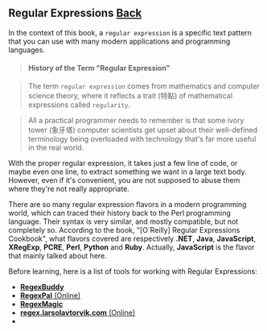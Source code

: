 ## Regular Expressions [Back](./../JavaScript.md)

In the context of this book, a `regular expression` is a specific text pattern that you can use with many modern applications and programming languages.

> #### History of the Term "Regular Expression"

> The term `regular expression` comes from mathematics and computer science theory, where it reflects a trait (特點) of mathematical expressions called `regularity`.

> All a practical programmer needs to remember is that some ivory tower (象牙塔) computer scientists get upset about their well-defined terminology being overloaded with technology that's far more useful in the real world.

With the proper regular expression, it takes just a few line of code, or maybe even one line, to extract something we want in a large text body. However, even if it's convenient, you are not supposed to abuse them where they're not really appropriate.

There are so many regular expression flavors in a modern programming world, which can traced their history back to the Perl programming language. Their syntax is very similar, and mostly compatible, but not completely so. According to the book, "[O`Reilly] Regular Expressions Cookbook", what flavors covered are respectively **.NET**, **Java**, **JavaScript**, **XRegExp**, **PCRE**, **Perl**, **Python** and **Ruby**. Actually, **JavaScript** is the flavor that mainly talked about here.

Before learning, here is a list of tools for working with Regular Expressions:

- [**RegexBuddy**](http://www.regexbuddy.com/RegexBuddyCookbook.exe)
- [**RegexPal** (Online)](http://regexpal.com)
- [**RegexMagic**](http://www.regexmagic.com/RegexMagicCookbook.exe)
- [**regex.larsolavtorvik.com** (Online)](http://regex.larsolavtorvik.com/)
- 
